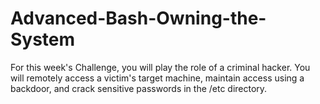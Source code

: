 # Advanced-Bash-Owning-the-System

For this week's Challenge, you will play the role of a criminal hacker. You will remotely access a victim's target machine, maintain access using a backdoor, and crack sensitive passwords in the /etc directory.
